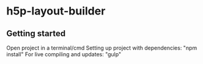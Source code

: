 # h5p-layout-builder


## Getting started
Open project in a terminal/cmd
Setting up project with dependencies: "npm install"
For live compiling and updates: "gulp"

